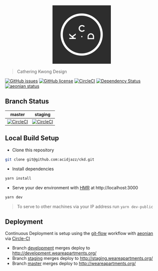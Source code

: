 <p align="center">
  <img src="https://raw.githubusercontent.com/acidjazz/ckd/master/static/android-chrome-192x192.png" alt="CKD Logo"/>
</p>

> Cathering Kwong Design

[![GitHub issues](https://img.shields.io/github/issues/acidjazz/ckd.svg)](https://github.com/acidjazz/ckd/issues)
[![GitHub license](https://img.shields.io/badge/license-Apache%202-blue.svg)](https://raw.githubusercontent.com/acidjazz/ckd/master/license)
[![CircleCI](https://img.shields.io/circleci/project/github/acidjazz/ckd.svg)](https://circleci.com/gh/acidjazz/ckd/)
[![Dependency Status](https://gemnasium.com/badges/github.com/acidjazz/ckd.svg)](https://gemnasium.com/github.com/acidjazz/ckd)
[![aeonian status](https://img.shields.io/badge/%C3%A6onian-deployed-green.svg)](https://github.com/acidjazz/aeonian)

## Branch Status

master | staging 
--- | --- 
[![CircleCI](https://circleci.com/gh/acidjazz/ckd/tree/master.svg?style=shield)](https://circleci.com/gh/acidjazz/ckd/tree/master) | [![CircleCI](https://circleci.com/gh/acidjazz/ckd/tree/staging.svg?style=shield)](https://circleci.com/gh/acidjazz/ckd/tree/staging)

## Local Build Setup
* Clone this repository 
```bash
git clone git@github.com:acidjazz/ckd.git
```
* Install dependencies
```bash
yarn install
```
* Serve your dev environment with [HMR](https://webpack.github.io/docs/hot-module-replacement.html) at http://localhost:3000
```bash
yarn dev
```
> To serve to other machines via your IP address run `yarn dev-public`

## Deployment
Continuous Deployment is setup using the [git-flow](http://nvie.com/posts/a-successful-git-branching-model/) workflow with [aeonian](https://github.com/acidjazz/aeonian) via [Circle-CI](https://circleci.com/gh/acidjazz/ckd)
* Branch [development](https://github.com/acidjazz/ckd/tree/development) merges deploy to http://development.weareapartments.org/
* Branch [staging](https://github.com/acidjazz/ckd/tree/staging) merges deploy to http://staging.weareapartments.org/
* Branch [master](https://github.com/acidjazz/ckd/tree/master) merges deploy to http://weareapartments.org/


